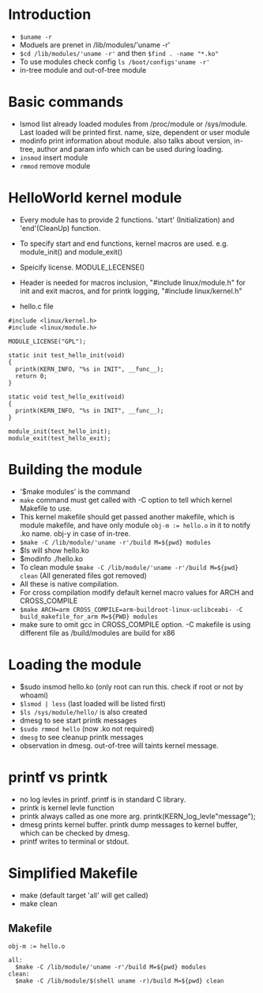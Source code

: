 # Introduction

- `$uname -r`
- Moduels are prenet in /lib/modules/'uname -r' 
- `$cd /lib/modules/'uname -r'`  and then  `$find . -name "*.ko"`
- To use modules check config `ls /boot/configs'uname -r' `
- in-tree module and out-of-tree module

# Basic commands
- lsmod list already loaded modules from /proc/module or /sys/module. Last loaded will be printed first. name, size, dependent or user module
- modinfo print information about module. also talks about version, in-tree, author and param info which can be used during loading.
- `insmod` insert module
- `rmmod` remove module

# HelloWorld kernel module
- Every module has to provide 2 functions. 'start' (Initialization) and 'end'(CleanUp) function.
- To specify start and end functions, kernel macros are used. e.g. module_init() and module_exit()
- Speicify license. MODULE_LECENSE()
- Header is needed for macros inclusion, "#include linux/module.h" for init and exit macros, and for printk logging, "#include linux/kernel.h"

- hello.c file
```
#include <linux/kernel.h>
#include <linux/module.h>

MODULE_LICENSE("GPL");

static init test_hello_init(void)
{
  printk(KERN_INFO, "%s in INIT", __func__);
  return 0;
}

static void test_hello_exit(void)
{
  printk(KERN_INFO, "%s in INIT", __func__);
}

module_init(test_hello_init);
module_exit(test_hello_exit);
```

# Building the module
- '$make modules' is the command
- `make` command must get called with -C option to tell which kernel Makefile to use.
- This kernel makefile should get passed another makefile, which is module makefile, and have only module `obj-m := hello.o` in it to notify .ko name. obj-y in case of in-tree.
- `$make -C /lib/module/'uname -r'/build M=${pwd} modules`
- $ls will show hello.ko
- $modinfo ./hello.ko
- To clean module `$make -C /lib/module/'uname -r'/build M=${pwd} clean` (All generated files got removed)
- All these is native compilation.
- For cross compilation modify default kernel macro values for ARCH and CROSS_COMPILE
- `$make ARCH=arm CROSS_COMPILE=arm-buildroot-linux-uclibceabi- -C build_makefile_for_arm M=${PWD} modules`
- make sure to omit gcc in CROSS_COMPILE option. -C makefile is using different file as /build/modules are build for x86

# Loading the module
- $sudo insmod hello.ko (only root can run this. check if root or not by whoami)
- `$lsmod | less` (last loaded will be listed first)
- `$ls /sys/module/hello/` is also created
- dmesg to see start printk messages
- `$sudo rmmod hello` (now .ko not required)
- `dmesg` to see cleanup printk messages
- observation in dmesg. out-of-tree will taints kernel message.

# printf vs printk
- no log levles in printf. printf is in standard C library.
- printk is kernel levle function
- printk always called as one more arg. printk(KERN_log_levle"message");
- dmesg prints kernel buffer. printk dump messages to kernel buffer, which can be checked by dmesg.
- printf writes to terminal or stdout.

# Simplified Makefile

- make (default target 'all' will get called)
- make clean

## Makefile
```
obj-m := hello.o

all:
  $make -C /lib/module/'uname -r'/build M=${pwd} modules
clean:
  $make -C /lib/module/$(shell uname -r)/build M=${pwd} clean
```
# 
